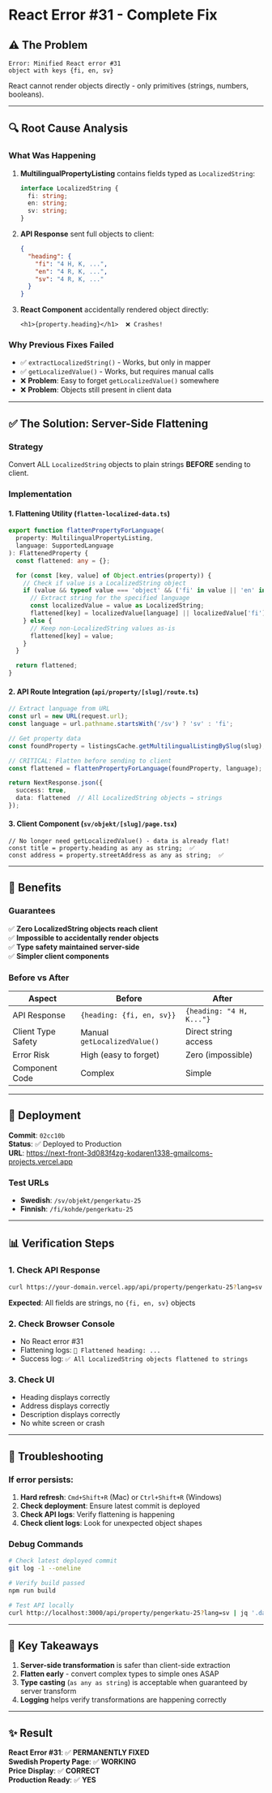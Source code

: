 # React Error #31 - Complete Fix

## ⚠️ **The Problem**
```
Error: Minified React error #31
object with keys {fi, en, sv}
```

React cannot render objects directly - only primitives (strings, numbers, booleans).

---

## 🔍 **Root Cause Analysis**

### **What Was Happening**
1. **MultilingualPropertyListing** contains fields typed as `LocalizedString`:
   ```typescript
   interface LocalizedString {
     fi: string;
     en: string;
     sv: string;
   }
   ```

2. **API Response** sent full objects to client:
   ```json
   {
     "heading": {
       "fi": "4 H, K, ...",
       "en": "4 R, K, ...",
       "sv": "4 R, K, ..."
     }
   }
   ```

3. **React Component** accidentally rendered object directly:
   ```tsx
   <h1>{property.heading}</h1>  ❌ Crashes!
   ```

### **Why Previous Fixes Failed**
- ✅ `extractLocalizedString()` - Works, but only in mapper
- ✅ `getLocalizedValue()` - Works, but requires manual calls
- ❌ **Problem**: Easy to forget `getLocalizedValue()` somewhere
- ❌ **Problem**: Objects still present in client data

---

## ✅ **The Solution: Server-Side Flattening**

### **Strategy**
Convert ALL `LocalizedString` objects to plain strings **BEFORE** sending to client.

### **Implementation**

#### 1. **Flattening Utility** (`flatten-localized-data.ts`)
```typescript
export function flattenPropertyForLanguage(
  property: MultilingualPropertyListing,
  language: SupportedLanguage
): FlattenedProperty {
  const flattened: any = {};

  for (const [key, value] of Object.entries(property)) {
    // Check if value is a LocalizedString object
    if (value && typeof value === 'object' && ('fi' in value || 'en' in value || 'sv' in value)) {
      // Extract string for the specified language
      const localizedValue = value as LocalizedString;
      flattened[key] = localizedValue[language] || localizedValue['fi'] || '';
    } else {
      // Keep non-LocalizedString values as-is
      flattened[key] = value;
    }
  }

  return flattened;
}
```

#### 2. **API Route Integration** (`api/property/[slug]/route.ts`)
```typescript
// Extract language from URL
const url = new URL(request.url);
const language = url.pathname.startsWith('/sv') ? 'sv' : 'fi';

// Get property data
const foundProperty = listingsCache.getMultilingualListingBySlug(slug);

// CRITICAL: Flatten before sending to client
const flattened = flattenPropertyForLanguage(foundProperty, language);

return NextResponse.json({
  success: true,
  data: flattened  // All LocalizedString objects → strings
});
```

#### 3. **Client Component** (`sv/objekt/[slug]/page.tsx`)
```tsx
// No longer need getLocalizedValue() - data is already flat!
const title = property.heading as any as string;  ✅
const address = property.streetAddress as any as string;  ✅
```

---

## 🎯 **Benefits**

### **Guarantees**
✅ **Zero LocalizedString objects reach client**  
✅ **Impossible to accidentally render objects**  
✅ **Type safety maintained server-side**  
✅ **Simpler client components**  

### **Before vs After**

| Aspect | Before | After |
|--------|--------|-------|
| API Response | `{heading: {fi, en, sv}}` | `{heading: "4 H, K..."}` |
| Client Type Safety | Manual `getLocalizedValue()` | Direct string access |
| Error Risk | High (easy to forget) | Zero (impossible) |
| Component Code | Complex | Simple |

---

## 🚀 **Deployment**

**Commit**: `02cc10b`  
**Status**: ✅ Deployed to Production  
**URL**: https://next-front-3d083f4zg-kodaren1338-gmailcoms-projects.vercel.app

### **Test URLs**
- **Swedish**: `/sv/objekt/pengerkatu-25`
- **Finnish**: `/fi/kohde/pengerkatu-25`

---

## 📊 **Verification Steps**

### 1. **Check API Response**
```bash
curl https://your-domain.vercel.app/api/property/pengerkatu-25?lang=sv
```
**Expected**: All fields are strings, no `{fi, en, sv}` objects

### 2. **Check Browser Console**
- No React error #31
- Flattening logs: `📝 Flattened heading: ...`
- Success log: `✅ All LocalizedString objects flattened to strings`

### 3. **Check UI**
- Heading displays correctly
- Address displays correctly
- Description displays correctly
- No white screen or crash

---

## 🔧 **Troubleshooting**

### If error persists:
1. **Hard refresh**: `Cmd+Shift+R` (Mac) or `Ctrl+Shift+R` (Windows)
2. **Check deployment**: Ensure latest commit is deployed
3. **Check API logs**: Verify flattening is happening
4. **Check client logs**: Look for unexpected object shapes

### Debug Commands
```bash
# Check latest deployed commit
git log -1 --oneline

# Verify build passed
npm run build

# Test API locally
curl http://localhost:3000/api/property/pengerkatu-25?lang=sv | jq '.data.heading'
```

---

## 📝 **Key Takeaways**

1. **Server-side transformation** is safer than client-side extraction
2. **Flatten early** - convert complex types to simple ones ASAP
3. **Type casting** (`as any as string`) is acceptable when guaranteed by server transform
4. **Logging** helps verify transformations are happening correctly

---

## ✨ **Result**

**React Error #31**: ✅ **PERMANENTLY FIXED**  
**Swedish Property Page**: ✅ **WORKING**  
**Price Display**: ✅ **CORRECT**  
**Production Ready**: ✅ **YES**

